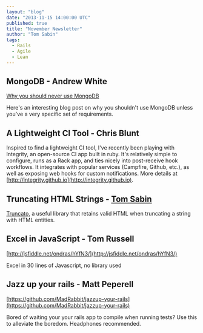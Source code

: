 ```yaml
---
layout: "blog"
date: "2013-11-15 14:00:00 UTC"
published: true
title: "November Newsletter"
author: "Tom Sabin"
tags:
  - Rails
  - Agile
  - Lean
---
```


## MongoDB - Andrew White
[Why you should never use MongoDB](http://www.sarahmei.com/blog/2013/11/11/why-you-should-never-use-mongodb/)

Here's an interesting blog post on why you shouldn't use MongoDB unless you've a very specific set of requirements.

## A Lightweight CI Tool - Chris Blunt
Inspired to find a lightweight CI tool, I've recently been playing with Integrity, an open-source CI app built in ruby. It's relatively simple to configure, runs as a Rack app, and ties nicely into post-receive hook workflows. It integrates with popular services (Campfire, Github, etc.), as well as exposing web hooks for custom notifications. More details at [http://integrity.github.io](http://integrity.github.io).

## Truncating HTML Strings - [Tom Sabin](http://www.unboxedconsulting.com/people/tom-sabin)
[Truncato](https://github.com/jorgemanrubia/truncato), a useful library that retains valid HTML when truncating a string with HTML entities.

## Excel in JavaScript - Tom Russell
[http://jsfiddle.net/ondras/hYfN3/](http://jsfiddle.net/ondras/hYfN3/)

Excel in 30 lines of Javascript, no library used

## Jazz up your rails - Matt Peperell
[https://github.com/MadRabbit/jazzup-your-rails](https://github.com/MadRabbit/jazzup-your-rails)

Bored of waiting your your rails app to compile when running tests? Use this to alleviate the boredom.  Headphones recommended.
